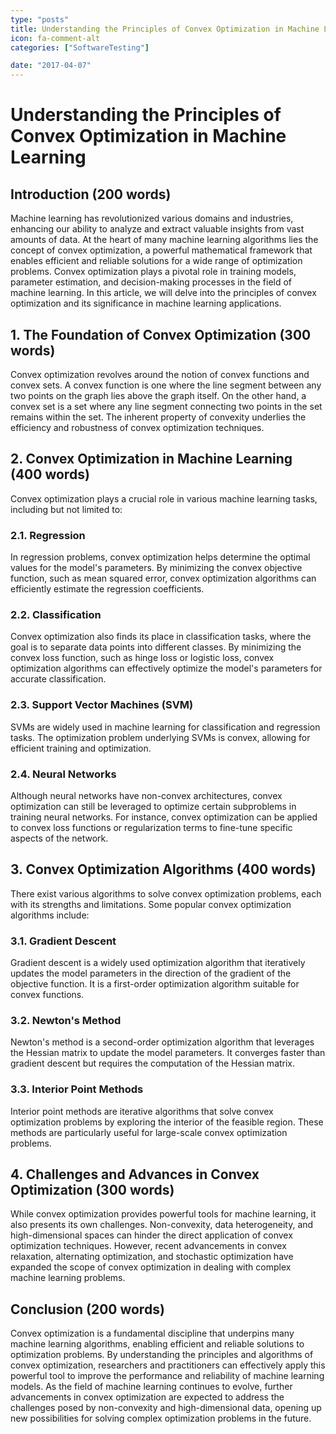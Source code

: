 ```yaml
---
type: "posts"
title: Understanding the Principles of Convex Optimization in Machine Learning
icon: fa-comment-alt
categories: ["SoftwareTesting"]

date: "2017-04-07"
---
```




# Understanding the Principles of Convex Optimization in Machine Learning

## Introduction (200 words)
Machine learning has revolutionized various domains and industries, enhancing our ability to analyze and extract valuable insights from vast amounts of data. At the heart of many machine learning algorithms lies the concept of convex optimization, a powerful mathematical framework that enables efficient and reliable solutions for a wide range of optimization problems. Convex optimization plays a pivotal role in training models, parameter estimation, and decision-making processes in the field of machine learning. In this article, we will delve into the principles of convex optimization and its significance in machine learning applications.

## 1. The Foundation of Convex Optimization (300 words)
Convex optimization revolves around the notion of convex functions and convex sets. A convex function is one where the line segment between any two points on the graph lies above the graph itself. On the other hand, a convex set is a set where any line segment connecting two points in the set remains within the set. The inherent property of convexity underlies the efficiency and robustness of convex optimization techniques.

## 2. Convex Optimization in Machine Learning (400 words)
Convex optimization plays a crucial role in various machine learning tasks, including but not limited to:

### 2.1. Regression
In regression problems, convex optimization helps determine the optimal values for the model's parameters. By minimizing the convex objective function, such as mean squared error, convex optimization algorithms can efficiently estimate the regression coefficients.

### 2.2. Classification
Convex optimization also finds its place in classification tasks, where the goal is to separate data points into different classes. By minimizing the convex loss function, such as hinge loss or logistic loss, convex optimization algorithms can effectively optimize the model's parameters for accurate classification.

### 2.3. Support Vector Machines (SVM)
SVMs are widely used in machine learning for classification and regression tasks. The optimization problem underlying SVMs is convex, allowing for efficient training and optimization.

### 2.4. Neural Networks
Although neural networks have non-convex architectures, convex optimization can still be leveraged to optimize certain subproblems in training neural networks. For instance, convex optimization can be applied to convex loss functions or regularization terms to fine-tune specific aspects of the network.

## 3. Convex Optimization Algorithms (400 words)
There exist various algorithms to solve convex optimization problems, each with its strengths and limitations. Some popular convex optimization algorithms include:

### 3.1. Gradient Descent
Gradient descent is a widely used optimization algorithm that iteratively updates the model parameters in the direction of the gradient of the objective function. It is a first-order optimization algorithm suitable for convex functions.

### 3.2. Newton's Method
Newton's method is a second-order optimization algorithm that leverages the Hessian matrix to update the model parameters. It converges faster than gradient descent but requires the computation of the Hessian matrix.

### 3.3. Interior Point Methods
Interior point methods are iterative algorithms that solve convex optimization problems by exploring the interior of the feasible region. These methods are particularly useful for large-scale convex optimization problems.

## 4. Challenges and Advances in Convex Optimization (300 words)
While convex optimization provides powerful tools for machine learning, it also presents its own challenges. Non-convexity, data heterogeneity, and high-dimensional spaces can hinder the direct application of convex optimization techniques. However, recent advancements in convex relaxation, alternating optimization, and stochastic optimization have expanded the scope of convex optimization in dealing with complex machine learning problems.

## Conclusion (200 words)
Convex optimization is a fundamental discipline that underpins many machine learning algorithms, enabling efficient and reliable solutions to optimization problems. By understanding the principles and algorithms of convex optimization, researchers and practitioners can effectively apply this powerful tool to improve the performance and reliability of machine learning models. As the field of machine learning continues to evolve, further advancements in convex optimization are expected to address the challenges posed by non-convexity and high-dimensional data, opening up new possibilities for solving complex optimization problems in the future.